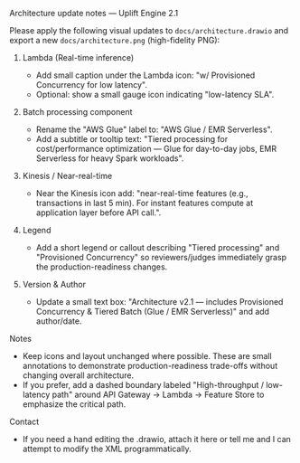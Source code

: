 Architecture update notes — Uplift Engine 2.1

Please apply the following visual updates to `docs/architecture.drawio` and export a new `docs/architecture.png` (high-fidelity PNG):

1) Lambda (Real-time inference)
   - Add small caption under the Lambda icon: "w/ Provisioned Concurrency for low latency".
   - Optional: show a small gauge icon indicating "low-latency SLA".

2) Batch processing component
   - Rename the "AWS Glue" label to: "AWS Glue / EMR Serverless".
   - Add a subtitle or tooltip text: "Tiered processing for cost/performance optimization — Glue for day-to-day jobs, EMR Serverless for heavy Spark workloads".

3) Kinesis / Near-real-time
   - Near the Kinesis icon add: "near-real-time features (e.g., transactions in last 5 min). For instant features compute at application layer before API call.".

4) Legend
   - Add a short legend or callout describing "Tiered processing" and "Provisioned Concurrency" so reviewers/judges immediately grasp the production-readiness changes.

5) Version & Author
   - Update a small text box: "Architecture v2.1 — includes Provisioned Concurrency & Tiered Batch (Glue / EMR Serverless)" and add author/date.

Notes
- Keep icons and layout unchanged where possible. These are small annotations to demonstrate production-readiness trade-offs without changing overall architecture.
- If you prefer, add a dashed boundary labeled "High-throughput / low-latency path" around API Gateway -> Lambda -> Feature Store to emphasize the critical path.

Contact
- If you need a hand editing the .drawio, attach it here or tell me and I can attempt to modify the XML programmatically.
